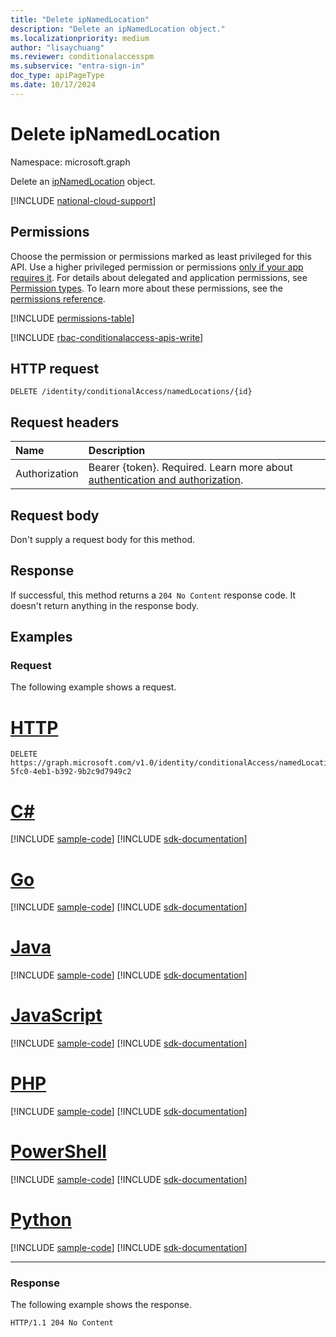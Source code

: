 ```yaml
---
title: "Delete ipNamedLocation"
description: "Delete an ipNamedLocation object."
ms.localizationpriority: medium
author: "lisaychuang"
ms.reviewer: conditionalaccesspm
ms.subservice: "entra-sign-in"
doc_type: apiPageType
ms.date: 10/17/2024
---
```


# Delete ipNamedLocation

Namespace: microsoft.graph

Delete an [ipNamedLocation](../resources/ipNamedLocation.md) object.

[!INCLUDE [national-cloud-support](../../includes/all-clouds.md)]

## Permissions

Choose the permission or permissions marked as least privileged for this API. Use a higher privileged permission or permissions [only if your app requires it](/graph/permissions-overview#best-practices-for-using-microsoft-graph-permissions). For details about delegated and application permissions, see [Permission types](/graph/permissions-overview#permission-types). To learn more about these permissions, see the [permissions reference](/graph/permissions-reference).

<!-- { "blockType": "ignored"  } // Note: Removing this line will result in the permissions autogeneration tool overwriting the table. -->
[!INCLUDE [permissions-table](../includes/permissions/ipnamedlocation-delete-permissions.md)]

[!INCLUDE [rbac-conditionalaccess-apis-write](../includes/rbac-for-apis/rbac-conditionalaccess-apis-write.md)]

## HTTP request

<!-- { "blockType": "ignored" } -->

```http
DELETE /identity/conditionalAccess/namedLocations/{id}
```

## Request headers

| Name          | Description   |
|:--------------|:--------------|
|Authorization|Bearer {token}. Required. Learn more about [authentication and authorization](/graph/auth/auth-concepts).|

## Request body

Don't supply a request body for this method.

## Response

If successful, this method returns a `204 No Content` response code. It doesn't return anything in the response body.

## Examples

### Request

The following example shows a request.


# [HTTP](#tab/http)
<!-- {
  "blockType": "request",
  "name": "delete_ipnamedlocation"
}-->

```http
DELETE https://graph.microsoft.com/v1.0/identity/conditionalAccess/namedLocations/0854951d-5fc0-4eb1-b392-9b2c9d7949c2
```

# [C#](#tab/csharp)
[!INCLUDE [sample-code](../includes/snippets/csharp/delete-ipnamedlocation-csharp-snippets.md)]
[!INCLUDE [sdk-documentation](../includes/snippets/snippets-sdk-documentation-link.md)]

# [Go](#tab/go)
[!INCLUDE [sample-code](../includes/snippets/go/delete-ipnamedlocation-go-snippets.md)]
[!INCLUDE [sdk-documentation](../includes/snippets/snippets-sdk-documentation-link.md)]

# [Java](#tab/java)
[!INCLUDE [sample-code](../includes/snippets/java/delete-ipnamedlocation-java-snippets.md)]
[!INCLUDE [sdk-documentation](../includes/snippets/snippets-sdk-documentation-link.md)]

# [JavaScript](#tab/javascript)
[!INCLUDE [sample-code](../includes/snippets/javascript/delete-ipnamedlocation-javascript-snippets.md)]
[!INCLUDE [sdk-documentation](../includes/snippets/snippets-sdk-documentation-link.md)]

# [PHP](#tab/php)
[!INCLUDE [sample-code](../includes/snippets/php/delete-ipnamedlocation-php-snippets.md)]
[!INCLUDE [sdk-documentation](../includes/snippets/snippets-sdk-documentation-link.md)]

# [PowerShell](#tab/powershell)
[!INCLUDE [sample-code](../includes/snippets/powershell/delete-ipnamedlocation-powershell-snippets.md)]
[!INCLUDE [sdk-documentation](../includes/snippets/snippets-sdk-documentation-link.md)]

# [Python](#tab/python)
[!INCLUDE [sample-code](../includes/snippets/python/delete-ipnamedlocation-python-snippets.md)]
[!INCLUDE [sdk-documentation](../includes/snippets/snippets-sdk-documentation-link.md)]

---

### Response

The following example shows the response.

<!-- {
  "blockType": "response",
  "truncated": true
} -->

```http
HTTP/1.1 204 No Content
```

<!-- uuid: 16cd6b66-4b1a-43a1-adaf-3a886856ed98
2019-02-04 14:57:30 UTC -->
<!-- {
  "type": "#page.annotation",
  "description": "Delete ipNamedLocation",
  "keywords": "",
  "section": "documentation",
  "tocPath": ""
}-->

